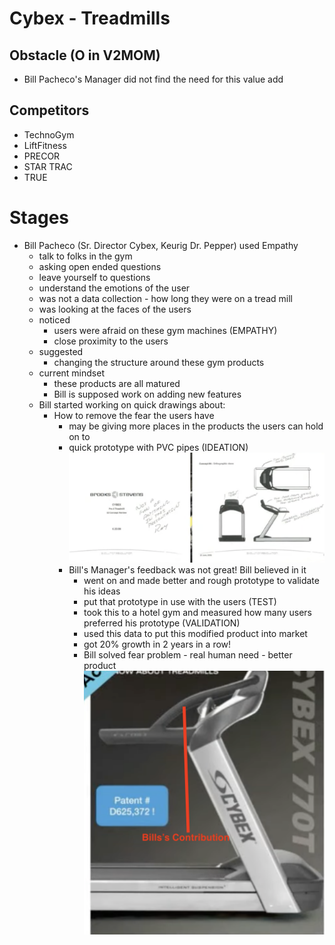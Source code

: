# Cybex - Treadmills

## Obstacle  (O in V2MOM)
- Bill Pacheco's Manager did not find the need for this value add

## Competitors
- TechnoGym
- LiftFitness
- PRECOR
- STAR TRAC
- TRUE


# Stages
- Bill Pacheco (Sr. Director Cybex, Keurig Dr. Pepper) used Empathy
    - talk to folks in the gym
    - asking open ended questions
    - leave yourself to questions
    - understand the emotions of the user
    - was not a data collection - how long they were on a tread mill
    - was looking at the faces of the users
    - noticed
        - users were afraid on these gym machines (EMPATHY)
        - close proximity to the users
    - suggested
        - changing the structure around these gym products
    - current mindset
        - these products are all matured
        - Bill is supposed work on adding new features
    - Bill started working on quick drawings about:
        - How to remove the fear the users have
            - may be giving more places in the products the users can hold on to
            - quick prototype with PVC pipes (IDEATION)
            ![cybex-1](img/cybex-1.png)
            - Bill's Manager's feedback was not great! Bill believed in it
                - went on and made better and rough prototype to validate his ideas
                - put that prototype in use with the users (TEST)
                - took this to a hotel gym and measured how many users preferred his prototype (VALIDATION) 
                - used this data to put this modified product into market
                - got 20% growth in 2 years in a row!
                - Bill solved fear problem - real human need - better product
                ![cybex-2](img/cybex-2.png)

            
